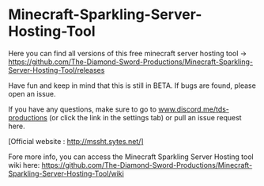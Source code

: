 # Minecraft-Sparkling-Server-Hosting-Tool
Here you can find all versions of this free minecraft server hosting tool -> https://github.com/The-Diamond-Sword-Productions/Minecraft-Sparkling-Server-Hosting-Tool/releases

Have fun and keep in mind that this is still in BETA. If bugs are found, please open an issue. 

If you have any questions, make sure to go to www.discord.me/tds-productions (or click the link in the settings tab) or pull an issue request here.

[Official website : http://mssht.sytes.net/]

Fore more info, you can access the Minecraft Sparkling Server Hosting tool wiki here: https://github.com/The-Diamond-Sword-Productions/Minecraft-Sparkling-Server-Hosting-Tool/wiki

